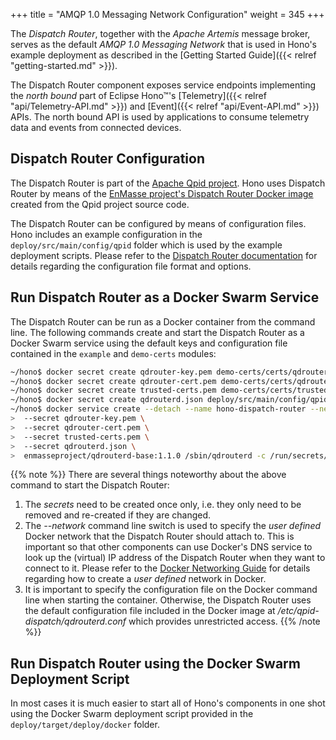 +++
title = "AMQP 1.0 Messaging Network Configuration"
weight = 345
+++

The *Dispatch Router*, together with the *Apache Artemis* message broker, serves as the default *AMQP 1.0 Messaging Network* that is used in Hono's example deployment as described in the [Getting Started Guide]({{< relref "getting-started.md" >}}).
<!--more-->

The Dispatch Router component exposes service endpoints implementing the *north bound* part of Eclipse Hono&trade;'s [Telemetry]({{< relref "api/Telemetry-API.md" >}}) and [Event]({{< relref "api/Event-API.md" >}}) APIs.
The north bound API is used by applications to consume telemetry data and events from connected devices.


## Dispatch Router Configuration

The Dispatch Router is part of the [Apache Qpid project](https://qpid.apache.org). Hono uses Dispatch Router by means of the [EnMasse project's Dispatch Router Docker image](https://hub.docker.com/r/enmasseproject/qdrouterd-base/) created from the Qpid project source code.

The Dispatch Router can be configured by means of configuration files. Hono includes an example configuration in the `deploy/src/main/config/qpid` folder which is used by the example deployment scripts. Please refer to the [Dispatch Router documentation](https://qpid.apache.org/components/dispatch-router/index.html) for details regarding the configuration file format and options.

## Run Dispatch Router as a Docker Swarm Service

The Dispatch Router can be run as a Docker container from the command line. The following commands create and start the Dispatch Router as a Docker Swarm service using the default keys and configuration file contained in the `example` and `demo-certs` modules:

~~~sh
~/hono$ docker secret create qdrouter-key.pem demo-certs/certs/qdrouter-key.pem
~/hono$ docker secret create qdrouter-cert.pem demo-certs/certs/qdrouter-cert.pem
~/hono$ docker secret create trusted-certs.pem demo-certs/certs/trusted-certs.pem
~/hono$ docker secret create qdrouterd.json deploy/src/main/config/qpid/qdrouterd-with-broker.json
~/hono$ docker service create --detach --name hono-dispatch-router --network hono-net -p 15671:5671 -p 15672:5672 -p 15673:5673 \
>  --secret qdrouter-key.pem \
>  --secret qdrouter-cert.pem \
>  --secret trusted-certs.pem \
>  --secret qdrouterd.json \
>  enmasseproject/qdrouterd-base:1.1.0 /sbin/qdrouterd -c /run/secrets/qdrouterd.json
~~~

{{% note %}}
There are several things noteworthy about the above command to start the Dispatch Router:

1. The *secrets* need to be created once only, i.e. they only need to be removed and re-created if they are changed.
1. The *--network* command line switch is used to specify the *user defined* Docker network that the Dispatch Router should attach to. This is important so that other components can use Docker's DNS service to look up the (virtual) IP address of the Dispatch Router when they want to connect to it. Please refer to the [Docker Networking Guide](https://docs.docker.com/engine/userguide/networking/#/user-defined-networks) for details regarding how to create a *user defined* network in Docker.
1. It is important to specify the configuration file on the Docker command line when starting the container. Otherwise, the Dispatch Router uses the default configuration file included in the Docker image at */etc/qpid-dispatch/qdrouterd.conf* which provides unrestricted access.
{{% /note %}}

## Run Dispatch Router using the Docker Swarm Deployment Script

In most cases it is much easier to start all of Hono's components in one shot using the Docker Swarm deployment script provided in the `deploy/target/deploy/docker` folder.

